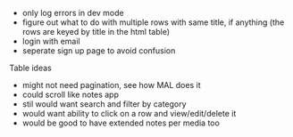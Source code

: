 - only log errors in dev mode
- figure out what to do with multiple rows with same title, if anything (the rows are keyed by title in the html table)
- login with email
- seperate sign up page to avoid confusion

Table ideas
- might not need pagination, see how MAL does it
- could scroll like notes app
- stil would want search and filter by category
- would want ability to click on a row and view/edit/delete it
- would be good to have extended notes per media too